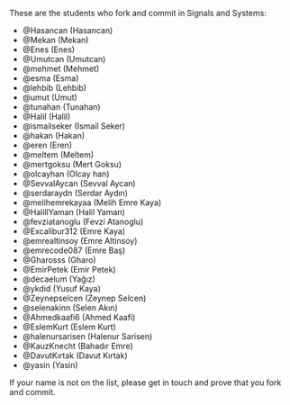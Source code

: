 These are the students who fork and commit in Signals and Systems:

- @Hasancan (Hasancan)
- @Mekan (Mekan)
- @Enes (Enes)
- @Umutcan (Umutcan)
- @mehmet (Mehmet)
- @esma (Esma)
- @lehbib (Lehbib)
- @umut (Umut)
- @tunahan (Tunahan)
- @Halil (Halil)
- @ismailseker (Ismail Seker)
- @hakan (Hakan)
- @eren (Eren)
- @meltem (Meltem)
- @mertgoksu (Mert Goksu)
- @olcayhan (Olcay han)
- @SevvalAycan (Sevval Aycan)
- @serdaraydn (Serdar Aydın)
- @melihemrekayaa (Melih Emre Kaya)
- @HalillYaman (Halil Yaman)
- @fevziatanoglu (Fevzi Atanoglu)
- @Excalibur312 (Emre Kaya)
- @emrealtinsoy (Emre Altinsoy)
- @emrecode087 (Emre Baş)
- @Gharosss (Gharo)
- @EmirPetek (Emir Petek)
- @decaelum (Yağız)
- @ykdid (Yusuf Kaya)
- @Zeynepselcen (Zeynep Selcen)
- @selenakinn (Selen Akın)
- @Ahmedkaafi6 (Ahmed Kaafi)
- @EslemKurt (Eslem Kurt)
- @halenursarisen (Halenur Sarisen)
- @KauzKnecht (Bahadır Emre)
- @DavutKırtak (Davut Kırtak)
- @yasin (Yasin)

If your name is not on the list, please get in touch and prove that you fork and commit.
